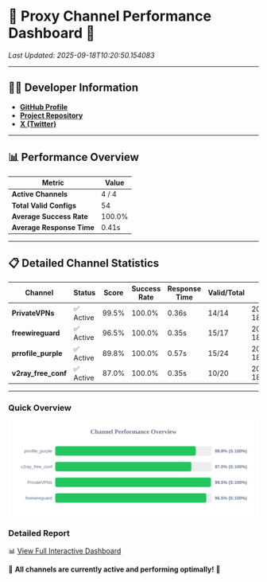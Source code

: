 # 🌟 Proxy Channel Performance Dashboard 🌟

_Last Updated: 2025-09-18T10:20:50.154083_

---

## 👩‍💻 Developer Information

- **[GitHub Profile](https://github.com/4n0nymou3)**  
- **[Project Repository](https://github.com/4n0nymou3/multi-proxy-config-fetcher)**  
- **[X (Twitter)](https://x.com/4n0nymou3)**  

---

## 📊 Performance Overview

| Metric                | Value       |
|-----------------------|-------------|
| **Active Channels**   | 4 / 4       |
| **Total Valid Configs** | 54          |
| **Average Success Rate** | 100.0%      |
| **Average Response Time** | 0.41s       |

---

## 📋 Detailed Channel Statistics

| Channel          | Status     | Score  | Success Rate | Response Time | Valid/Total | Last Success               |
|------------------|------------|--------|--------------|---------------|-------------|----------------------------|
| **PrivateVPNs**  | ✅ Active  | 99.5%  | 100.0% | 0.36s         | 14/14       | 2025-09-18T10:20:49.774541 |
| **freewireguard**  | ✅ Active  | 96.5%  | 100.0% | 0.35s         | 15/17       | 2025-09-18T10:20:50.152368 |
| **prrofile_purple**  | ✅ Active  | 89.8%  | 100.0% | 0.57s         | 15/24       | 2025-09-18T10:20:48.936607 |
| **v2ray_free_conf**  | ✅ Active  | 87.0%  | 100.0% | 0.35s         | 10/20       | 2025-09-18T10:20:49.373534 |

---

### Quick Overview
<div align="center">
  <a href="https://raw.githubusercontent.com/nullluser/NullRepo/refs/heads/main/assets/channel_stats_chart.svg">
    <img src="https://raw.githubusercontent.com/nullluser/NullRepo/refs/heads/main/assets/channel_stats_chart.svg" alt="Source Performance Statistics" width="800">
  </a>
</div>

### Detailed Report
📊 [View Full Interactive Dashboard](https://htmlpreview.github.io/?https://github.com/nullluser/NullRepo/blob/main/assets/performance_report.html)

🎉 **All channels are currently active and performing optimally!** 🎉
